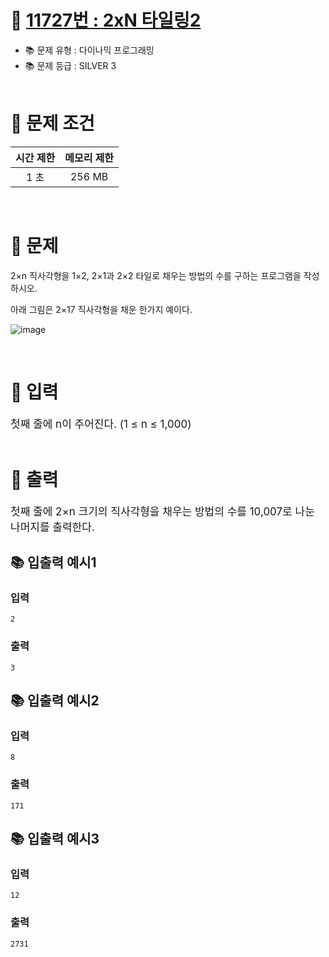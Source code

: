 # 📌 [11727번 : 2xN 타일링2 ](https://www.acmicpc.net/problem/11727)

- 📚 문제 유형 : 다이나믹 프로그래밍
- 📚 문제 등급 : SILVER 3
  <br/><br/>

# 📌 문제 조건

|시간 제한|메모리 제한|
|:------:|:---:|
|1 초|256 MB|

<br/>

# 📌 문제
<div>
2×n 직사각형을 1×2, 2×1과 2×2 타일로 채우는 방법의 수를 구하는 프로그램을 작성하시오.

아래 그림은 2×17 직사각형을 채운 한가지 예이다.
</div>

![image](https://user-images.githubusercontent.com/48740872/129434669-00de200e-cb5e-4889-9aec-fb88ebcb9fa8.png)

<br/>

# 📌 입력

<div style="font-size: 17px">
첫째 줄에 n이 주어진다. (1 ≤ n ≤ 1,000)
</div>
<br/>

# 📌 출력

<div style="font-size: 17px">
첫째 줄에 2×n 크기의 직사각형을 채우는 방법의 수를 10,007로 나눈 나머지를 출력한다.

</div>

## 📚 입출력 예시1
### 입력
    2
### 출력
    3

## 📚 입출력 예시2
### 입력
    8
### 출력
    171

## 📚 입출력 예시3
### 입력
    12
### 출력
    2731

